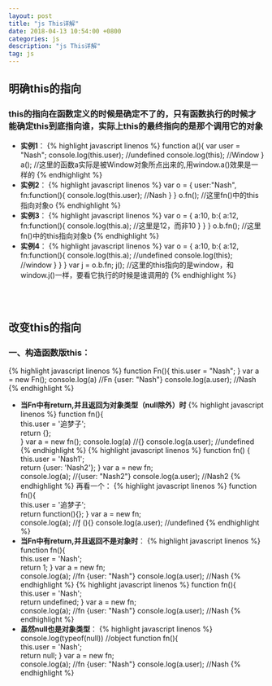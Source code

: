 ```yaml
---
layout: post
title: "js This详解"
date: 2018-04-13 10:54:00 +0800
categories: js
description: "js This详解"
tag: js
---
```


## 明确this的指向

### this的指向在函数定义的时候是确定不了的，只有函数执行的时候才能确定this到底指向谁，实际上this的最终指向的是那个调用它的对象
* **实例1**：
{% highlight javascript linenos %}
    function a(){
        var user = "Nash";
        console.log(this.user); //undefined
        console.log(this); //Window
    }
    a();  //这里的函数a实际是被Window对象所点出来的,用window.a()效果是一样的
{% endhighlight %}
* **实例2**：
{% highlight javascript linenos %}
    var o = {
        user:"Nash",
        fn:function(){
            console.log(this.user);  //Nash
        }
    }
    o.fn();  //这里fn()中的this指向对象o
{% endhighlight %}
* **实例3**：
{% highlight javascript linenos %}
    var o = {
        a:10,
        b:{
            a:12,
            fn:function(){
                console.log(this.a); //这里是12，而非10
            }
        }
    }
    o.b.fn();  //这里fn()中的this指向对象b
{% endhighlight %}
* **实例4**：
{% highlight javascript linenos %}
    var o = {
        a:10,
        b:{
            a:12,
            fn:function(){
                console.log(this.a); //undefined
                console.log(this); //window
            }
        }
    }
    var j = o.b.fn;
    j();  //这里的this指向的是window，和window.j()一样，要看它执行的时候是谁调用的
{% endhighlight %}


<br><br>
## 改变this的指向  

### 一、构造函数版this：
{% highlight javascript linenos %}
    function Fn(){
        this.user = "Nash";
    }
    var a = new Fn();
    console.log(a)  //Fn {user: "Nash"}
    console.log(a.user);  //Nash
{% endhighlight %}
* **当Fn中有return,并且返回为对象类型（null除外）时**
{% highlight javascript linenos %}
    function fn(){  
        this.user = '追梦子';  
        return {};  
    }
    var a = new fn();
    console.log(a)  //{}
    console.log(a.user);  //undefined
{% endhighlight %}
{% highlight javascript linenos %}
    function fn()  {  
        this.user = 'Nash1';  
        return {user: 'Nash2'};
    }
    var a = new fn;  
    console.log(a);  //{user: "Nash2"}
    console.log(a.user);  //Nash2
{% endhighlight %}
再看一个：
{% highlight javascript linenos %}
    function fn(){  
        this.user = '追梦子';  
        return function(){};
    }
    var a = new fn;  
    console.log(a);  //ƒ (){}
    console.log(a.user);  //undefined
{% endhighlight %}
* **当Fn中有return,并且返回不是对象时**：
{% highlight javascript linenos %}
    function fn(){  
        this.user = 'Nash';  
        return 1;
    }
    var a = new fn;  
    console.log(a);  //fn {user: "Nash"}
    console.log(a.user);  //Nash
{% endhighlight %}
{% highlight javascript linenos %}
    function fn(){  
        this.user = 'Nash';  
        return undefined;
    }
    var a = new fn;  
    console.log(a);  //fn {user: "Nash"}
    console.log(a.user);  //Nash
{% endhighlight %}
* **虽然null也是对象类型**：
{% highlight javascript linenos %}
    console.log(typeof(null))  //object
    function fn(){  
        this.user = 'Nash';  
        return null;
    }
    var a = new fn;  
    console.log(a);  //fn {user: "Nash"}
    console.log(a.user);  //Nash
{% endhighlight %}
